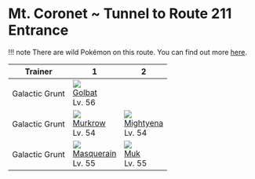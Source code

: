 # Mt. Coronet ~ Tunnel to Route 211 Entrance

!!! note
    There are wild Pokémon on this route. You can find out more [here](../../wild_pokemon/mt_coronet__tunnel_to_route_211_entrance/).


Trainer        | 1                                    | 2
---            | ---                                  | ---
Galactic Grunt | ![][042]<br> [Golbat]<br> Lv. 56
Galactic Grunt | ![][198]<br> [Murkrow]<br> Lv. 54    | ![][262]<br> [Mightyena]<br> Lv. 54  | ![][215]<br> [Sneasel]<br> Lv. 54
Galactic Grunt | ![][284]<br> [Masquerain]<br> Lv. 55 | ![][089]<br> [Muk]<br> Lv. 55



[Golbat]: ../../pokemon_changes/042/
[Muk]: ../../pokemon_changes/089/
[Murkrow]: ../../pokemon_changes/198/
[Sneasel]: ../../pokemon_changes/215/
[Mightyena]: ../../pokemon_changes/262/
[Masquerain]: ../../pokemon_changes/284/
[042]: ../img/pokemon/042.png
[089]: ../img/pokemon/089.png
[198]: ../img/pokemon/198.png
[215]: ../img/pokemon/215.png
[262]: ../img/pokemon/262.png
[284]: ../img/pokemon/284.png

